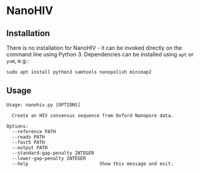 # NanoHIV

## Installation

There is no installation for NanoHIV - it can be invoked directly on the command line using Python 3. Dependencies can be installed using `apt` or `yum`, e.g.:

```
sudo apt install python3 samtools nanopolish minimap2  

```

## Usage

```
Usage: nanohiv.py [OPTIONS]

  Create an HIV consensus sequence from Oxford Nanopore data.

Options:
  --reference PATH
  --reads PATH
  --fast5 PATH
  --output PATH
  --standard-gap-penalty INTEGER
  --lower-gap-penalty INTEGER
  --help                          Show this message and exit.
```
